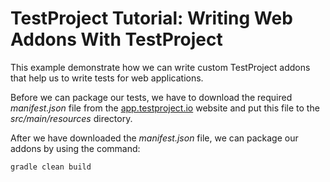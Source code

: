 # TestProject Tutorial: Writing Web Addons With TestProject

This example demonstrate how we can write custom TestProject addons that help us
to write tests for web applications.

Before we can package our tests, we have to download the required _manifest.json_ 
file from the [app.testproject.io](https://app.testproject.io) website and put this 
file to the _src/main/resources_ directory.

After we have downloaded the _manifest.json_ file, we can package our addons by 
using the command: 

    gradle clean build